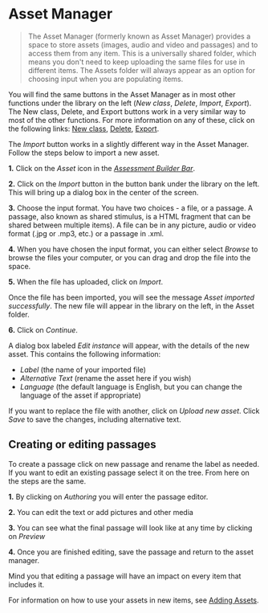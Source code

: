 # Asset Manager


> The Asset Manager (formerly known as Asset Manager) provides a space to store assets (images, audio and video and passages) and to access them from any item. This is a universally shared folder, which means you don't need to keep uploading the same files for use in different items. The Assets folder will always appear as an option for choosing input when you are populating items.

You will find the same buttons in the Asset Manager as in most other functions under the library on the left (*New class*, *Delete*, *Import*, *Export*). The New class, Delete, and Export buttons work in a very similar way to most of the other functions. For more information on any of these, click on the following links: [New class](../appendix/glossary.md#class), [Delete](../appendix/glossary.md#delete), [Export](../appendix/glossary.md#export).

The *Import* button works in a slightly different way in the Asset Manager. Follow the steps below to import a new asset.

**1.**  Click on the _Asset_ icon in the *[Assessment Builder Bar](../appendix/glossary.md#assessment-builder-bar)*.

**2.** Click on the *Import* button in the button bank under the library on the left. This will bring up a dialog box in the center of the screen. 

**3.** Choose the input format. You have two choices - a file, or a passage. A passage, also known as shared stimulus, is a HTML fragment that can be shared between multiple items). A file can be in any picture, audio or video format (.jpg or .mp3, etc.) or a passage in .xml. 

**4.** When you have chosen the input format, you can either select *Browse* to browse the files your computer, or you can drag and drop the file into the space. 

**5.** When the file has uploaded, click on *Import*.

Once the file has been imported, you will see the message *Asset imported successfully*. The new file will appear in the library on the left, in the Asset folder. 

**6.**  Click on *Continue*.

A dialog box labeled _Edit instance_ will appear, with the details of the new asset. This contains the following information:

- *Label* (the name of your imported file)
- *Alternative Text* (rename the asset here if you wish)
- *Language* (the default language is English, but you can change the language of the asset if appropriate)

If you want to replace the file with another, click on *Upload new asset*. Click *Save* to save the changes, including alternative text.

## Creating or editing passages

To create a passage click on new passage and rename the label as needed. If you want to edit an existing passage select it on the tree. From here on the steps are the same.

**1.** By clicking on _Authoring_ you will enter the passage editor.

**2.** You can edit the text or add pictures and other media

**3.** You can see what the final passage will look like at any time by clicking on _Preview_

**4.** Once you are finished editing, save the passage and return to the asset manager.

Mind you that editing a passage will have an impact on every item that includes it.

For information on how to use your assets in new items, see [Adding Assets](../items/adding-assets.md).